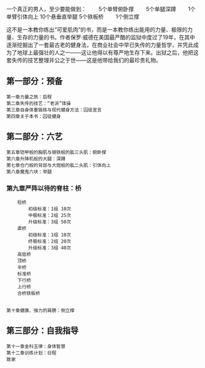 一个真正的男人，至少要能做到：
　　5个单臂俯卧撑
　　5个单腿深蹲
　　1个单臂引体向上
	10个悬垂直举腿
	5个铁板桥
　　1个倒立撑

这不是一本教你练出“可爱肌肉”的书，而是一本教你练出能用的力量、极限的力量、生存的力量的书。作者保罗·威德在美国最严酷的监狱中度过了19年，在其中逐渐挖掘出了一套最古老的健身法，在商业社会中早已失传的力量哲学，并凭此成为了地球上最强壮的人之一——这让他得以有尊严地生存下来。出狱之后，他把这套失传的技艺整理并公之于世——这是他带给我们的最珍贵礼物。

## 第一部分：预备

	第一章力量之旅：启程
	第二章失传的技艺：“老派”体操
	第三章自身体重锻炼与现代健身方法：囚徒宣言
	第四章关于本书：囚徒健身

## 第二部分：六艺

	第五章铠甲般的胸肌与钢铁般的肱三头肌：俯卧撑
	第六章升降机般的大腿：深蹲
	第七章仓门般的背部与大炮般的肱二头肌：引体向上
	第八章魔鬼六块：举腿

### 第九章严阵以待的脊柱：桥
		短桥
			初级标准：1组 10次
			中极标准：2组 25次
			升级标准：3组 50次
		直桥
			初级标准：1组 10次
			终极标准：2组 20次
			升级标准：3组 40次
		高低桥
		顶桥
		半桥
		标准桥
		下行桥
		上行桥
		合桥铁板桥


	第十章健康、强力的肩膀：倒立撑

## 第三部分：自我指导

	第十一章金科玉律：身体智慧
	第十二章训练计划：日程
	致谢

